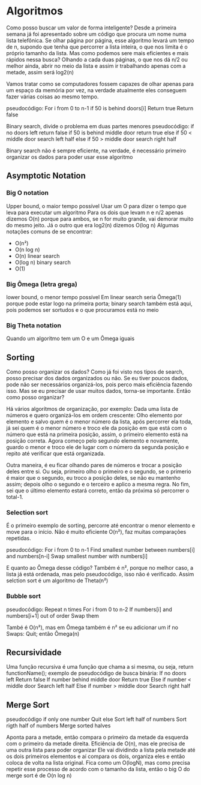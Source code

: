 # Algoritmos
Como posso buscar um valor de forma inteligente?
Desde a primeira semana já foi apresentado sobre um código que procura um nome numa lista telefônica. Se olhar página por página, esse algoritmo levará um  tempo de n, supondo que tenha que percorrer a lista inteira, o que nos limita é o próprio tamanho da lista. Mas como podemos sere mais eficientes e mais rápidos nessa busca? Olhando a cada duas páginas, o que nos dá n/2 ou melhor ainda, abrir no meio da lista e assim ir trabalhando apenas com a metade, assim será log2(n)

Vamos tratar como se computadores fossem capazes de olhar apenas para um espaço da memória por vez, na verdade atualmente eles conseguem fazer várias coisas ao mesmo tempo.

pseudocódigo:
For i from 0 to n-1 
    if 50 is behind doors[i]
        Return true
Return false

Binary search, divide o problema em duas partes menores
pseudocódigo:
if no doors left
    return false
if 50 is behind middle door 
    return true
else if 50 < middle door 
    search left half
else if 50 > middle door
    search right half

Binary search não é sempre eficiente, na verdade, é necessário primeiro organizar os dados para poder usar esse algoritmo

## Asymptotic Notation
### Big O notation
Upper bound, o maior tempo possível
Usar um O para dizer o tempo que leva para executar um algoritmo
Para os dois que levam n e n/2 apenas dizemos O(n) porque para ambos, se n for muito grande, vai demorar muito do mesmo jeito. Já o outro que era log2(n) dizemos O(log n)
Algumas notações comuns de se encontrar:
- O(n²)
- O(n log n)
- O(n) linear search
- O(log n) binary search
- O(1)

### Big Ômega (letra grega)
lower bound, o menor tempo possível
Em linear search seria Ômega(1) porque pode estar logo na primeira porta; binary search também está aqui, pois podemos ser sortudos e o que procuramos está no meio

### Big Theta notation
Quando um algoritmo tem um O e um Ômega iguais


## Sorting
Como posso organizar os dados? Como já foi visto nos tipos de search, posso precisar dos dados organizados ou não.
Se eu tiver poucos dados, pode não ser necessários organizá-los, pois perco mais eficiência fazendo isso. 
Mas se eu precisar de usar muitos dados, torna-se importante.
Então como posso organizar?

Há vários algorítmos de organização, por exemplo:
Dada uma lista de números e quero organizá-los em ordem crescente:
Olho elemento por elemento e salvo quem é o menor número da lista, após percorrer ela toda, já sei quem é o menor número e troco ele da posição em que está com o número que está na primeira posição, assim, o primeiro elemento está na posição correta. Agora começo pelo segundo elemento e novamente, guardo o menor e troco ele de lugar com o número da segunda posição e repito até verificar que está organizada.

Outra maneira, é eu ficar olhando pares de números e trocar a posição deles entre si. Ou seja, primeiro olho o primeiro e o segundo, se o primerio é maior que o segundo, eu troco a posição deles, se não eu mantenho assim; depois olho o segundo e o terceiro e aplico a mesma regra. No fim, sei que o último elemento estará correto, então da próxima só percorrer o total-1.

### Selection sort
É o primeiro exemplo de sorting, percorre até encontrar o menor elemento e move para o início. Não é muito eficiente O(n²), faz muitas comparações repetidas.

pseudocódigo:
For i from 0 to n-1
    Find smallest number between numbers[i] and numbers[n-i]
    Swap smallest number with numbers[i]

E quanto ao Ômega desse código? Também é n², porque no melhor caso, a lista já está ordenada, mas pelo pseudocódigo, isso não é verificado. Assim selction sort é um algoritmo de Theta(n²)

### Bubble sort
pseudocódigo:
Repeat n times 
    For i from 0 to n-2 
        If numbers[i] and numbers[i+1] out of order 
            Swap them

També é O(n²), mas em Ômega também é n² se eu adicionar um if no Swaps: Quit; então Ômega(n)


## Recursividade
Uma função recursiva é uma função que chama a si mesma, ou seja, return functionName();
exemplo de pseudocódigo de busca binária:
If no doors left
    Return false
If number behind middle door
    Return true
Else if number < middle door
    Search left half
Else if number > middle door
    Search right half

## Merge Sort 
pseudocódigo
if only one number
    Quit
else
    Sort left half of numbers
    Sort rigth half of numbers
    Merge sorted halves

Aponta para a metade, então compara o primeiro da metade da esquerda com o primeiro da metade direita. Eficiência de O(n), mas ele precisa de uma outra lista para poder organizar
Ele vai dividindo a lista pela metade até os dois primeiros elementos e aí compara os dois, organiza eles e então coloca de volta na lista original.
Fica como um O(logN), mas como precisa repetir esse processo de acordo com o tamanho da lista, então o big O do merge sort é de O(n log n)

